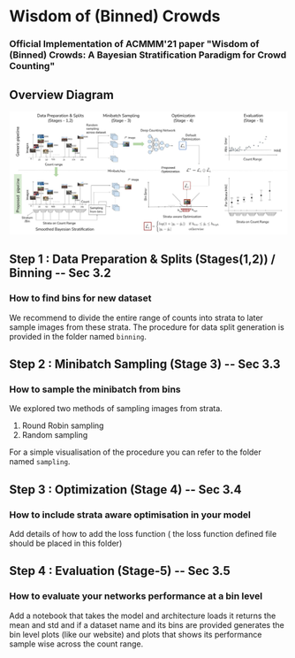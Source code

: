 # Wisdom of (Binned) Crowds
<!-- Add the arvix and conference paper link here -->

### Official Implementation of ACMMM'21 paper "Wisdom of (Binned) Crowds: A Bayesian Stratification Paradigm for Crowd Counting"

## Overview Diagram

![here](images/main.jpg) 

## Step 1 : Data Preparation & Splits (Stages(1,2)) / Binning -- Sec 3.2
### How to find bins for new dataset

We recommend to divide the entire range of counts into strata to later sample images from these strata. The procedure for data split generation is provided in the folder named ```binning```.

## Step 2 : Minibatch Sampling (Stage 3) -- Sec 3.3
### How to sample the minibatch from bins

We explored two methods of sampling images from strata.
1. Round Robin sampling
2. Random sampling

For a simple visualisation of the procedure you can refer to the folder named ```sampling```.


## Step 3 : Optimization (Stage 4) -- Sec 3.4
### How to include strata aware optimisation in your model
Add details of how to add the loss function ( the loss function defined file should be placed in this folder) 

## Step 4 : Evaluation (Stage-5) -- Sec 3.5
### How to evaluate your networks performance at a bin level 

Add a notebook that takes the model and architecture loads it returns the mean and std and if a dataset name and its bins are provided generates the bin level plots (like our website) and plots that shows its performance sample wise across the count range.
